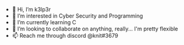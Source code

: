 - 👋 Hi, I’m k3lp3r
- 👀 I’m interested in Cyber Security and Programming
- 🌱 I’m currently learning C
- 💞️ I’m looking to collaborate on anything, really... I'm pretty flexible
- 📫 Reach me through discord @knit#3679

<!---
k3lp3r-sh/k3lp3r-sh is a ✨ special ✨ repository because its `README.md` (this file) appears on your GitHub profile.
You can click the Preview link to take a look at your changes.
--->
